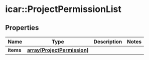 # icar::ProjectPermissionList


## Properties

Name | Type | Description | Notes
------------ | ------------- | ------------- | -------------
**items** | [**array[ProjectPermission]**](ProjectPermission.md) |  | 


